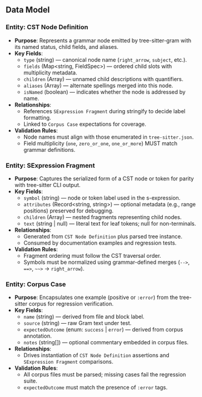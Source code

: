 ## Data Model

### Entity: CST Node Definition

- **Purpose**: Represents a grammar node emitted by tree-sitter-gram with its named status, child fields, and aliases.
- **Key Fields**:
  - `type` (string) — canonical node name (`right_arrow`, `subject`, etc.).
  - `fields` (Map<string, FieldSpec>) — ordered child slots with multiplicity metadata.
  - `children` (Array<ChildSpec>) — unnamed child descriptions with quantifiers.
  - `aliases` (Array<string>) — alternate spellings merged into this node.
  - `isNamed` (boolean) — indicates whether the node is addressed by name.
- **Relationships**:
  - References `SExpression Fragment` during stringify to decide label formatting.
  - Linked to `Corpus Case` expectations for coverage.
- **Validation Rules**:
  - Node names must align with those enumerated in `tree-sitter.json`.
  - Field multiplicity (`one`, `zero_or_one`, `one_or_more`) MUST match grammar definitions.

### Entity: SExpression Fragment

- **Purpose**: Captures the serialized form of a CST node or token for parity with tree-sitter CLI output.
- **Key Fields**:
  - `symbol` (string) — node or token label used in the s-expression.
  - `attributes` (Record<string, string>) — optional metadata (e.g., range positions) preserved for debugging.
  - `children` (Array<SExpression Fragment>) — nested fragments representing child nodes.
  - `text` (string | null) — literal text for leaf tokens; null for non-terminals.
- **Relationships**:
  - Generated from `CST Node Definition` plus parsed tree instance.
  - Consumed by documentation examples and regression tests.
- **Validation Rules**:
  - Fragment ordering must follow the CST traversal order.
  - Symbols must be normalized using grammar-defined merges (`-->`, `==>`, `~~>` → `right_arrow`).

### Entity: Corpus Case

- **Purpose**: Encapsulates one example (positive or `:error`) from the tree-sitter corpus for regression verification.
- **Key Fields**:
  - `name` (string) — derived from file and block label.
  - `source` (string) — raw Gram text under test.
  - `expectedOutcome` (enum: `success` | `error`) — derived from corpus annotation.
  - `notes` (string[]) — optional commentary embedded in corpus files.
- **Relationships**:
  - Drives instantiation of `CST Node Definition` assertions and `SExpression Fragment` comparisons.
- **Validation Rules**:
  - All corpus files must be parsed; missing cases fail the regression suite.
  - `expectedOutcome` must match the presence of `:error` tags.
